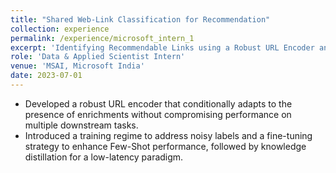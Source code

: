 ```yaml
---
title: "Shared Web-Link Classification for Recommendation"
collection: experience
permalink: /experience/microsoft_intern_1
excerpt: 'Identifying Recommendable Links using a Robust URL Encoder and Enhanced Few-Shot Performance'
role: 'Data & Applied Scientist Intern'
venue: 'MSAI, Microsoft India'
date: 2023-07-01
---
```


- Developed a robust URL encoder that conditionally adapts to the presence of enrichments without compromising performance on multiple downstream tasks.
- Introduced a training regime to address noisy labels and a fine-tuning strategy to enhance Few-Shot performance, followed by knowledge distillation for a low-latency paradigm.
